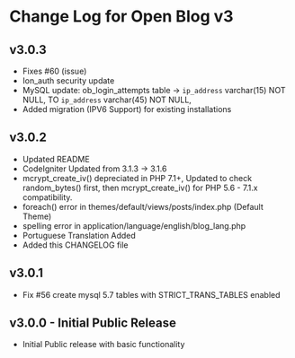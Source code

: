 # Change Log for Open Blog v3

## v3.0.3

* Fixes #60 (issue)
* Ion_auth security update
* MySQL update: ob_login_attempts table -> `ip_address` varchar(15) NOT NULL, TO `ip_address` varchar(45) NOT NULL,
* Added migration (IPV6 Support) for existing installations

## v3.0.2

* Updated README
* CodeIgniter Updated from 3.1.3 -> 3.1.6
* mcrypt_create_iv() depreciated in PHP 7.1+, Updated to check random_bytes() first, then mcrypt_create_iv() for PHP 5.6 - 7.1.x compatibility.
* foreach() error in themes/default/views/posts/index.php (Default Theme)
* spelling error in application/language/english/blog_lang.php
* Portuguese Translation Added
* Added this CHANGELOG file

## v3.0.1 

* Fix #56 create mysql 5.7 tables with STRICT_TRANS_TABLES enabled

## v3.0.0 - Initial Public Release

* Initial Public release with basic functionality


